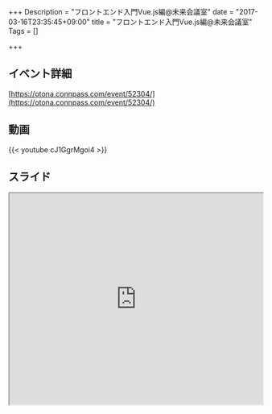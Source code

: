 +++
Description = "フロントエンド入門Vue.js編@未来会議室"
date = "2017-03-16T23:35:45+09:00"
title = "フロントエンド入門Vue.js編@未来会議室"
Tags = []

+++

## イベント詳細
[https://otona.connpass.com/event/52304/](https://otona.connpass.com/event/52304/)

## 動画
{{< youtube cJ1GgrMgoi4 >}}

## スライド

<iframe src="https://sugumura.github.io/presentation-by-reveal.js/vuejs-tutorial-20170315.html" onload="this.focus();" width="100%" height="420px">
[https://sugumura.github.io/presentation-by-reveal.js/vuejs-tutorial-20170315.html](https://sugumura.github.io/presentation-by-reveal.js/vuejs-tutorial-20170315.html)
